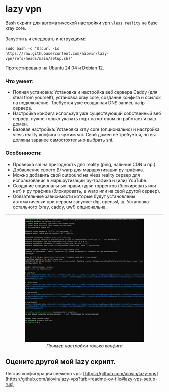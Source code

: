 # lazy vpn
Bash скрипт для автоматической настройки vpn `vless reality` на базе xray core.<br><br>
Запустить и следовать инструкциям:
```
sudo bash -c "$(curl -Ls https://raw.githubusercontent.com/aiovin/lazy-vpn/refs/heads/main/setup.sh)"
```
Протестировано на Ubuntu 24.04 и Debian 12.

### Что умеет:
- Полная установка: Установка и настройка веб сервера Caddy (для steal from yourself), установка xray core, создание конфига и ссылок на подключение. Требуется уже созданная DNS запись на ip сервера.
- Настройка конфига используя уже существующий собственный веб сервер, нужно только указать порт на котором он работает и ваш домен.
- Базовая настройка: Установка xray core (опционально) и настройка vless reality конфига с чужим sni. Свой домен не требуется, но вы должны заранее самостоятельно выбрать sni.

### Особенности:
- Проверка sni на пригодность для reality (ping, наличие CDN и пр.).
- Добавление своего (!) warp для маршрутизации ру трафика.
- Можно добавить свой outbound на vless reality сервер для использования в маршрутизации ру-трафика и (или) YouTube.
- Создание опциональных правил для: торрентов (блокировать или нет) и ру трафика (блокировать, в warp или на свой другой сервер).
- Обязательные зависимости которые будут установлены автоматически при первом запуске: dig, openssl, jq. Установка остального (xray, caddy, uwf) опциональна.

---

<p align="center">
  <img src="https://raw.githubusercontent.com/aiovin/lazy-vpn/refs/heads/main/example.png" width="75%">
  <br><i>Пример настройки только конфига</i>
</p>



## Оцените другой мой lazy скрипт.
Легкая конфигурация свежено vps:
[https://github.com/aiovin/lazy-vps](https://github.com/aiovin/lazy-vps?tab=readme-ov-file#lazy-vps-setup-rus)
